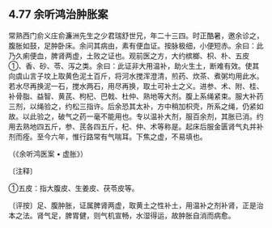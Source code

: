 ## 4.77 余听鸿治肿胀案

常熟西门俞义庄俞濂洲先生之少君瑞舒世兄，年二十三四。时正酷暑，邀余诊之，腹胀如鼓，足肿卧床。余问其病由，素有便血证。按脉极细，小便短赤。余曰：此乃久痢便血，脾肾两虚，土败之证也。观前医之方，大约槟榔、枳、朴、五皮①、香、砂、苓、泻之类。余曰：此证非大用温补，助火生土，断难有效。使其向虞山言子坟上取黄色泥土百斤，将河水搅浑澄清，煎药、炊茶、煮粥均用此水。若水尽再换泥一石，搅水两石，用尽再换，取土可补土之义。进参、术、附、桂、补骨脂、益智、黄芪、枸杞、巴戟、杜仲、熟地等大剂。腹上系绳紧束。服大补药三剂，以绳验之，约松三指许。后余恐其太补，方中稍加枳壳，所系之绳，仍紧如故。以此验之，破气之药一毫不能用也。专以温补大剂，服百余剂，其胀已消。约用去熟地四五斤，参、芪各四五斤，杞、仲、术等称是。起床后服金匮肾气丸并补剂而痊。至今六年，惟行路常有气喘耳。下焦之虚，不易填也。

（《余听鸿医案 • 虚胀》）

〔注释〕

①五皮：指大腹皮、生姜皮、茯苓皮等。

〔评按〕足、腹肿胀，证属脾肾两虚，取黄土之性补土，用温补之剂补肾，正是治本之法。肾气足，脾胃健，则气机宣畅，水湿得运，故肿胀自消而病愈。

